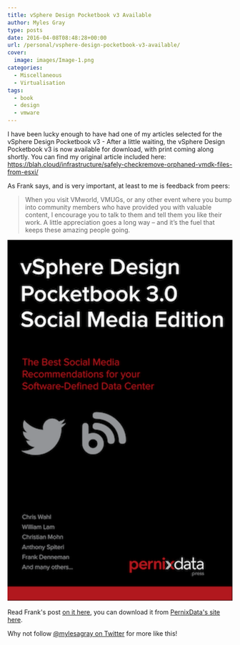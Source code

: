 ```yaml
---
title: vSphere Design Pocketbook v3 Available
author: Myles Gray
type: posts
date: 2016-04-08T08:48:28+00:00
url: /personal/vsphere-design-pocketbook-v3-available/
cover:
  image: images/Image-1.png
categories:
  - Miscellaneous
  - Virtualisation
tags:
  - book
  - design
  - vmware
---
```


I have been lucky enough to have had one of my articles selected for the vSphere Design Pocketbook v3 - After a little waiting, the vSphere Design Pocketbook v3 is now available for download, with print coming along shortly. You can find my original article included here: <https://blah.cloud/infrastructure/safely-checkremove-orphaned-vmdk-files-from-esxi/>

As Frank says, and is very important, at least to me is feedback from peers:

> When you visit VMworld, VMUGs, or any other event where you bump into community members who have provided you with valuable content, I encourage you to talk to them and tell them you like their work. A little appreciation goes a long way – and it’s the fuel that keeps these amazing people going.

<!--more-->

![vSphere Design Pocketbook v3 Cover][1] 

Read Frank's post [on it here][2], you can download it from [PernixData's site here][3].

Why not follow [@mylesagray on Twitter][4] for more like this!

 [1]: images/vSphere-Design-Pocketbook-3-cover.png
 [2]: http://frankdenneman.nl/2016/04/08/vsphere-design-pocketbook-v3-available/
 [3]: http://www.pernixdata.com/resource/vsphere-design-pocketbook-30-social-media-edition
 [4]: https://twitter.com/mylesagray